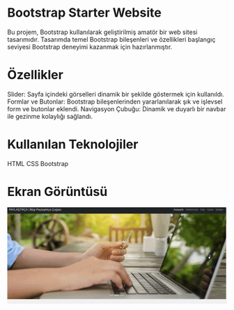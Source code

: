 # Bootstrap Starter Website

Bu projem, Bootstrap kullanılarak geliştirilmiş amatör bir web sitesi tasarımıdır. Tasarımda temel Bootstrap bileşenleri ve özellikleri başlangıç seviyesi Bootstrap deneyimi kazanmak için hazırlanmıştır.

# Özellikler

Slider: Sayfa içindeki görselleri dinamik bir şekilde göstermek için kullanıldı.
Formlar ve Butonlar: Bootstrap bileşenlerinden yararlanılarak şık ve işlevsel form ve butonlar eklendi.
Navigasyon Çubuğu: Dinamik ve duyarlı bir navbar ile gezinme kolaylığı sağlandı.

# Kullanılan Teknolojiler

HTML
CSS
Bootstrap

# Ekran Görüntüsü

![](ekran.gif)
